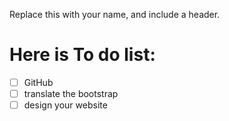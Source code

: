 Replace this with your name, and include a header.

# Here is To do list:
-[ ] GitHub
-[ ] translate the bootstrap
-[ ] design your website
